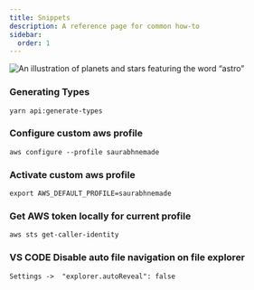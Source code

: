 ```yaml
---
title: Snippets
description: A reference page for common how-to
sidebar:
  order: 1
---
```


![An illustration of planets and stars featuring the word “astro”](https://raw.githubusercontent.com/withastro/docs/main/public/default-og-image.png)


### Generating Types

```
yarn api:generate-types
```

### Configure custom aws profile

```
aws configure --profile saurabhnemade
```

### Activate custom aws profile

```
export AWS_DEFAULT_PROFILE=saurabhnemade
```

### Get AWS token locally for current profile
```
aws sts get-caller-identity
```


### VS CODE Disable auto file navigation on file explorer

```
Settings ->  "explorer.autoReveal": false
```